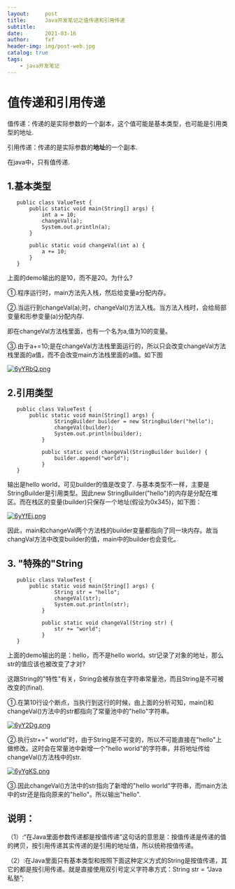 ```yaml
---
layout:     post
title:      Java开发笔记之值传递和引用传递
subtitle:   
date:       2021-03-16
author:     fxf
header-img: img/post-web.jpg
catalog: true
tags:
    - java开发笔记
---
```


# 值传递和引用传递

值传递：传递的是实际参数的一个副本，这个值可能是基本类型，也可能是引用类型的地址.

引用传递：传递的是实际参数的**地址**的一个副本.

在java中，只有值传递.

## 1.基本类型
```
   public class ValueTest {
       public static void main(String[] args) {
           int a = 10;
           changeVal(a);
           System.out.println(a);
       }
   
       public static void changeVal(int a) {
           a += 10;
       }
   }  
```


上面的demo输出的是10，而不是20。为什么?

①.程序运行时，main方法先入栈，然后给变量a分配内存。

②.当运行到changeVal(a);时，changeVal()方法入栈。当方法入栈时，会给局部变量和形参变量(a)分配内存.

   即在changeVal方法栈里面，也有一个名为a,值为10的变量。

③.由于a+=10;是在changeVal方法栈里面运行的，所以只会改变changeVal方法栈里面的a值，而不会改变main方法栈里面的a值。如下图

 [![6yYRbQ.png](https://s3.ax1x.com/2021/03/16/6yYRbQ.png)](https://imgtu.com/i/6yYRbQ)

## 2.引用类型 
```
   public class ValueTest {
       public static void main(String[] args) {
               StringBuilder builder = new StringBuilder("hello");
               changeVal(builder);
               System.out.println(builder);
           }
       
           public static void changeVal(StringBuilder builder) {
               builder.append("world");
           }
   }  
```

输出是hello world，可见builder的值是改变了.
与基本类型不一样，主要是StringBuilder是引用类型。因此new StringBuilder("hello")的内存是分配在堆区。而在栈区的变量(builder)只保存一个地址(假设为0x345)，如下图：

[![6yYfEj.png](https://s3.ax1x.com/2021/03/16/6yYfEj.png)](https://imgtu.com/i/6yYfEj)

因此，main和changeVal两个方法栈的builder变量都指向了同一块内存。故当changVal方法中改变builder的值，main中的builder也会变化。

 


## 3. "特殊的"String 
```
   public class ValueTest {
       public static void main(String[] args) {
               String str = "hello";
               changeVal(str);
               System.out.println(str);
           }
       
           public static void changeVal(String str) {
               str += "world";
           }
   }  
```

上面的demo输出的是：hello，而不是hello world。str记录了对象的地址，那么str的值应该也被改变了才对?

这跟String的"特性"有关，String会被存放在字符串常量池，而且String是不可被改变的(final).

①.在第10行设个断点，当执行到这行的时候，由上面的分析可知，main()和changeVal()方法中的str都指向了常量池中的"hello"字符串。

[![6yY2Dg.png](https://s3.ax1x.com/2021/03/16/6yY2Dg.png)](https://imgtu.com/i/6yY2Dg)

②.执行str+=" world"时，由于String是不可变的，所以不可能直接在"hello"上做修改。这时会在常量池中新增一个"hello world"的字符串，并将地址传给changeVal()方法栈中的str.

[![6yYgKS.png](https://s3.ax1x.com/2021/03/16/6yYgKS.png)](https://imgtu.com/i/6yYgKS)

③.因此changeVal()方法中的str指向了新增的"hello world"字符串，而main方法中的str还是指向原来的"hello"。所以输出"hello".

## 说明：

（1）:“在Java里面参数传递都是按值传递”这句话的意思是：按值传递是传递的值的拷贝，按引用传递其实传递的是引用的地址值，所以统称按值传递。

（2）:在Java里面只有基本类型和按照下面这种定义方式的String是按值传递，其它的都是按引用传递。就是直接使用双引号定义字符串方式：String str = “Java私塾”;
